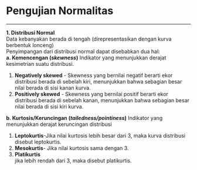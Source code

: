 # Pengujian Normalitas
***

__1. Distribusi Normal__ <br>
Data kebanyakan berada di tengah (direpresentasikan dengan kurva berbentuk lonceng)<br>
Penyimpangan dari distribusi normal dapat disebabkan dua hal:<br>
__a. Kemencengan (*skewness*)__
Indikator yang menunjukkan derajat kesimetrian suatu distribusi.<br>
1. __Negatively skewed__ - Skewness yang bernilai negatif berarti ekor distribusi berada di sebelah kiri, menunjukkan bahwa sebagian besar nilai berada di sisi kanan kurva. <br>
2. __Positively skewed__ - Skewness yang bernilai positif berarti ekor distribusi berada di sebelah kanan, menunjukkan bahwa sebagian besar nilai berada di sisi kiri kurva.

__b. Kurtosis/Keruncingan (*tailedness/pointiness*)__
Indikator yang menunjukkan derajat keruncingan distribusi <br>
1. __Leptokurtis__-Jika nilai kurtosis lebih besar dari 3, maka kurva distribusi disebut leptokurtis.
2. __Mesokurtis__- Jika nilai kurtosis sama dengan 3.
3. __Platikurtis__<br>  jika lebih rendah dari 3, maka disebut platikurtis.
